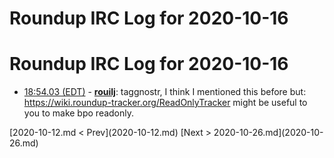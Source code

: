# Roundup IRC Log for 2020-10-16 #
# Roundup IRC Log for 2020-10-16
* <a href="#18:54.03" id="18:54.03">18:54.03 (EDT)</a> - __[rouilj](https://github.com/rouilj)__: taggnostr, I think I mentioned this before but: https://wiki.roundup-tracker.org/ReadOnlyTracker might be useful to you to make bpo readonly.

<div class="inpage-footer">
[2020-10-12.md < Prev](2020-10-12.md)
[Next > 2020-10-26.md](2020-10-26.md)
</div>
